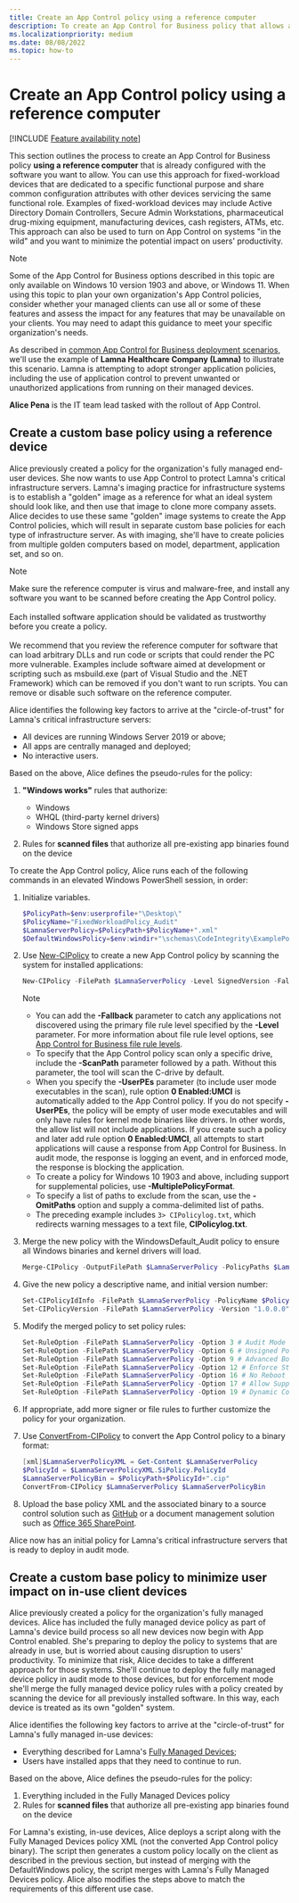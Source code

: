 ```yaml
---
title: Create an App Control policy using a reference computer
description: To create an App Control for Business policy that allows all code installed on a reference computer within your organization, follow this guide.
ms.localizationpriority: medium
ms.date: 08/08/2022
ms.topic: how-to
---
```


# Create an App Control policy using a reference computer

[!INCLUDE [Feature availability note](../includes/feature-availability-note.md)]

This section outlines the process to create an App Control for Business policy **using a reference computer** that is already configured with the software you want to allow. You can use this approach for fixed-workload devices that are dedicated to a specific functional purpose and share common configuration attributes with other devices servicing the same functional role. Examples of fixed-workload devices may include Active Directory Domain Controllers, Secure Admin Workstations, pharmaceutical drug-mixing equipment, manufacturing devices, cash registers, ATMs, etc. This approach can also be used to turn on App Control on systems "in the wild" and you want to minimize the potential impact on users' productivity.

> [!NOTE]
> Some of the App Control for Business options described in this topic are only available on Windows 10 version 1903 and above, or Windows 11. When using this topic to plan your own organization's App Control policies, consider whether your managed clients can use all or some of these features and assess the impact for any features that may be unavailable on your clients. You may need to adapt this guidance to meet your specific organization's needs.

As described in [common App Control for Business deployment scenarios](common-appcontrol-use-cases.md), we'll use the example of **Lamna Healthcare Company (Lamna)** to illustrate this scenario. Lamna is attempting to adopt stronger application policies, including the use of application control to prevent unwanted or unauthorized applications from running on their managed devices.

**Alice Pena** is the IT team lead tasked with the rollout of App Control.

## Create a custom base policy using a reference device

Alice previously created a policy for the organization's fully managed end-user devices. She now wants to use App Control to protect Lamna's critical infrastructure servers. Lamna's imaging practice for infrastructure systems is to establish a "golden" image as a reference for what an ideal system should look like, and then use that image to clone more company assets. Alice decides to use these same "golden" image systems to create the App Control policies, which will result in separate custom base policies for each type of infrastructure server. As with imaging, she'll have to create policies from multiple golden computers based on model, department, application set, and so on.

> [!NOTE]
> Make sure the reference computer is virus and malware-free, and install any software you want to be scanned before creating the App Control policy. <br><br> Each installed software application should be validated as trustworthy before you create a policy. <br><br> We recommend that you review the reference computer for software that can load arbitrary DLLs and run code or scripts that could render the PC more vulnerable. Examples include software aimed at development or scripting such as msbuild.exe (part of Visual Studio and the .NET Framework) which can be removed if you don't want to run scripts. You can remove or disable such software on the reference computer.

Alice identifies the following key factors to arrive at the "circle-of-trust" for Lamna's critical infrastructure servers:

- All devices are running Windows Server 2019 or above;
- All apps are centrally managed and deployed;
- No interactive users.

Based on the above, Alice defines the pseudo-rules for the policy:

1. **"Windows works"** rules that authorize:
   - Windows
   - WHQL (third-party kernel drivers)
   - Windows Store signed apps

2. Rules for **scanned files** that authorize all pre-existing app binaries found on the device

To create the App Control policy, Alice runs each of the following commands in an elevated Windows PowerShell session, in order:

1. Initialize variables.

   ```powershell
   $PolicyPath=$env:userprofile+"\Desktop\"
   $PolicyName="FixedWorkloadPolicy_Audit"
   $LamnaServerPolicy=$PolicyPath+$PolicyName+".xml"
   $DefaultWindowsPolicy=$env:windir+"\schemas\CodeIntegrity\ExamplePolicies\DefaultWindows_Audit.xml"
   ```

2. Use [New-CIPolicy](/powershell/module/configci/new-cipolicy) to create a new App Control policy by scanning the system for installed applications:

   ```powershell
   New-CIPolicy -FilePath $LamnaServerPolicy -Level SignedVersion -Fallback FilePublisher,FileName,Hash -ScanPath c:\ -UserPEs -MultiplePolicyFormat -OmitPaths c:\Windows,'C:\Program Files\WindowsApps\',c:\windows.old\,c:\users\ 3> CIPolicyLog.txt
   ```

   > [!Note]
   >
   > - You can add the **-Fallback** parameter to catch any applications not discovered using the primary file rule level specified by the **-Level** parameter. For more information about file rule level options, see [App Control for Business file rule levels](select-types-of-rules-to-create.md).
   > - To specify that the App Control policy scan only a specific drive, include the **-ScanPath** parameter followed by a path. Without this parameter, the tool will scan the C-drive by default.
   > - When you specify the **-UserPEs** parameter (to include user mode executables in the scan), rule option **0 Enabled:UMCI** is automatically added to the App Control policy. If you do not specify **-UserPEs**, the policy will be empty of user mode executables and will only have rules for kernel mode binaries like drivers. In other words, the allow list will not include applications. If you create such a policy and later add rule option **0 Enabled:UMCI**, all attempts to start applications will cause a response from App Control for Business. In audit mode, the response is logging an event, and in enforced mode, the response is blocking the application.
   > - To create a policy for Windows 10 1903 and above, including support for supplemental policies, use **-MultiplePolicyFormat**.
   > - To specify a list of paths to exclude from the scan, use the **-OmitPaths** option and supply a comma-delimited list of paths.
   > - The preceding example includes `3> CIPolicylog.txt`, which redirects warning messages to a text file, **CIPolicylog.txt**.

3. Merge the new policy with the WindowsDefault_Audit policy to ensure all Windows binaries and kernel drivers will load.

      ```powershell
      Merge-CIPolicy -OutputFilePath $LamnaServerPolicy -PolicyPaths $LamnaServerPolicy,$DefaultWindowsPolicy
      ```

4. Give the new policy a descriptive name, and initial version number:

      ```powershell
      Set-CIPolicyIdInfo -FilePath $LamnaServerPolicy -PolicyName $PolicyName
      Set-CIPolicyVersion -FilePath $LamnaServerPolicy -Version "1.0.0.0"
      ```

5. Modify the merged policy to set policy rules:

      ```powershell
      Set-RuleOption -FilePath $LamnaServerPolicy -Option 3 # Audit Mode
      Set-RuleOption -FilePath $LamnaServerPolicy -Option 6 # Unsigned Policy
      Set-RuleOption -FilePath $LamnaServerPolicy -Option 9 # Advanced Boot Menu
      Set-RuleOption -FilePath $LamnaServerPolicy -Option 12 # Enforce Store Apps
      Set-RuleOption -FilePath $LamnaServerPolicy -Option 16 # No Reboot
      Set-RuleOption -FilePath $LamnaServerPolicy -Option 17 # Allow Supplemental
      Set-RuleOption -FilePath $LamnaServerPolicy -Option 19 # Dynamic Code Security
      ```

6. If appropriate, add more signer or file rules to further customize the policy for your organization.

7. Use [ConvertFrom-CIPolicy](/powershell/module/configci/convertfrom-cipolicy) to convert the App Control policy to a binary format:

   ```powershell
   [xml]$LamnaServerPolicyXML = Get-Content $LamnaServerPolicy
   $PolicyId = $LamnaServerPolicyXML.SiPolicy.PolicyId
   $LamnaServerPolicyBin = $PolicyPath+$PolicyId+".cip"
   ConvertFrom-CIPolicy $LamnaServerPolicy $LamnaServerPolicyBin
   ```

8. Upload the base policy XML and the associated binary to a source control solution such as [GitHub](https://github.com/) or a document management solution such as [Office 365 SharePoint](https://products.office.com/sharepoint/collaboration).

Alice now has an initial policy for Lamna's critical infrastructure servers that is ready to deploy in audit mode.

## Create a custom base policy to minimize user impact on in-use client devices

Alice previously created a policy for the organization's fully managed devices. Alice has included the fully managed device policy as part of Lamna's device build process so all new devices now begin with App Control enabled. She's preparing to deploy the policy to systems that are already in use, but is worried about causing disruption to users' productivity. To minimize that risk, Alice decides to take a different approach for those systems. She'll continue to deploy the fully managed device policy in audit mode to those devices, but for enforcement mode she'll merge the fully managed device policy rules with a policy created by scanning the device for all previously installed software. In this way, each device is treated as its own "golden" system.

Alice identifies the following key factors to arrive at the "circle-of-trust" for Lamna's fully managed in-use devices:

- Everything described for Lamna's [Fully Managed Devices](create-appcontrol-policy-for-fully-managed-devices.md);
- Users have installed apps that they need to continue to run.

Based on the above, Alice defines the pseudo-rules for the policy:

1. Everything included in the Fully Managed Devices policy
2. Rules for **scanned files** that authorize all pre-existing app binaries found on the device

For Lamna's existing, in-use devices, Alice deploys a script along with the Fully Managed Devices policy XML (not the converted App Control policy binary). The script then generates a custom policy locally on the client as described in the previous section, but instead of merging with the DefaultWindows policy, the script merges with Lamna's Fully Managed Devices policy. Alice also modifies the steps above to match the requirements of this different use case.
